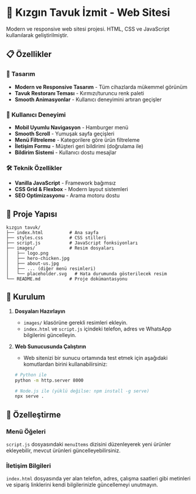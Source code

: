 # 🍗 Kızgın Tavuk İzmit - Web Sitesi

Modern ve responsive web sitesi projesi. HTML, CSS ve JavaScript kullanılarak geliştirilmiştir.

## 📋 Özellikler

### 🎨 Tasarım

- **Modern ve Responsive Tasarım** - Tüm cihazlarda mükemmel görünüm
- **Tavuk Restoranı Teması** - Kırmızı/turuncu renk paleti
- **Smooth Animasyonlar** - Kullanıcı deneyimini artıran geçişler

### 📱 Kullanıcı Deneyimi

- **Mobil Uyumlu Navigasyon** - Hamburger menü
- **Smooth Scroll** - Yumuşak sayfa geçişleri
- **Menü Filtreleme** - Kategorilere göre ürün filtreleme
- **İletişim Formu** - Müşteri geri bildirimi (doğrulama ile)
- **Bildirim Sistemi** - Kullanıcı dostu mesajlar

### 🛠️ Teknik Özellikler

- **Vanilla JavaScript** - Framework bağımsız
- **CSS Grid & Flexbox** - Modern layout sistemleri
- **SEO Optimizasyonu** - Arama motoru dostu

## 📁 Proje Yapısı

```
kızgın tavuk/
├── index.html          # Ana sayfa
├── styles.css          # CSS stilleri
├── script.js           # JavaScript fonksiyonları
├── images/             # Resim dosyaları
│   ├── logo.png
│   ├── hero-chicken.jpg
│   ├── about-us.jpg
│   ├── ... (diğer menü resimleri)
│   └── placeholder.svg   # Hata durumunda gösterilecek resim
└── README.md           # Proje dokümantasyonu
```

## 🚀 Kurulum

1. **Dosyaları Hazırlayın**

   - `images/` klasörüne gerekli resimleri ekleyin.
   - `index.html` ve `script.js` içindeki telefon, adres ve WhatsApp bilgilerini güncelleyin.

2. **Web Sunucusunda Çalıştırın**

   - Web sitenizi bir sunucu ortamında test etmek için aşağıdaki komutlardan birini kullanabilirsiniz:

   ```bash
   # Python ile
   python -m http.server 8000

   # Node.js ile (yüklü değilse: npm install -g serve)
   npx serve .
   ```

## 🔧 Özelleştirme

### Menü Öğeleri

`script.js` dosyasındaki `menuItems` dizisini düzenleyerek yeni ürünler ekleyebilir, mevcut ürünleri güncelleyebilirsiniz.

### İletişim Bilgileri

`index.html` dosyasında yer alan telefon, adres, çalışma saatleri gibi metinleri ve sipariş linklerini kendi bilgilerinizle güncellemeyi unutmayın.
